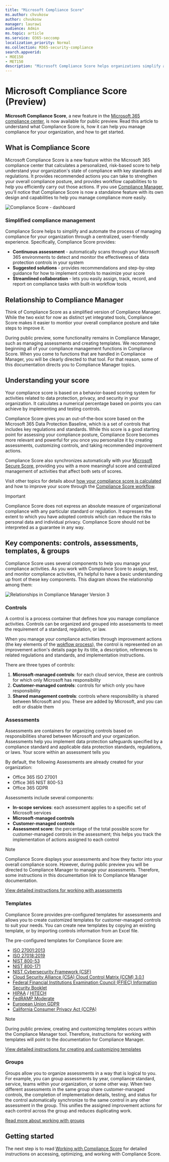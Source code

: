 ```yaml
---
title: "Microsoft Compliance Score"
ms.author: chvukosw
author: chvukosw
manager: laurawi
audience: Admin
ms.topic: article
ms.service: O365-seccomp
localization_priority: Normal
ms.collection: M365-security-compliance
search.appverid: 
- MOE150
- MET150
description: "Microsoft Compliance Score helps organizations simplify and automate risk assessments, and suggests recommended actions to help address risks."
---
```


# Microsoft Compliance Score (Preview)

 **Microsoft Compliance Score**, a new feature in the [Microsoft 365 compliance center](microsoft-365-compliance-center.md), is now available for public preview. Read this article to understand what Compliance Score is, how it can help you manage compliance for your organization, and how to get started.

## What is Compliance Score

Microsoft Compliance Score is a new feature within the Microsoft 365 compliance center that calculates a personalized, risk-based score to help understand your organization's state of compliance with key standards and regulations. It provides recommended actions you can take to strengthen your overall compliance posture, and provides workflow capabilities to to help you efficiently carry out those actions. If you use [Compliance Manager](compliance-manager-overview.md), you'll notice that Compliance Score is now a standalone feature with its own design and capabilities to help you manage compliance more easily.

![Compliance Score - dashboard](media/draft-compliance-score-dashboard.png)

### Simplified compliance management

Compliance Score helps to simplify and automate the process of managing compliance for your organization through a centralized, user-friendly experience. Specifically, Compliance Score provides:

- **Continuous assessment** - automatically scans through your Microsoft 365 environments to detect and monitor the effectiveness of data protection controls in your system
- **Suggested solutions** - provides recommendations and step-by-step guidance for how to implement controls to maximize your score
-  **Streamlined collaboration** - lets you easily assign, track, record, and report on compliance tasks with built-in workflow tools

## Relationship to Compliance Manager

Think of Compliance Score as a simplified version of Compliance Manager. While the two exist for now as distinct yet integrated tools, Compliance Score makes it easier to montior your overall compliance posture and take steps to improve it. 

During public preview, some functionality remains in Compliance Manager, such as managing assessments and creating templates. We recommend beginning all of your compliance management functions in Compliance Score. When you come to functions that are handled in Compliance Manager, you will be clearly directed to that tool. For that reason, some of this documentation directs you to Compliance Manager topics.

## Understanding your score

Your compliance score is based on a behavior-based scoring system for activities related to data protection, privacy, and security in your organization. It calculates a numerical percentage based on points you can achieve by implementing and testing controls.

Compliance Score gives you an out-of-the-box score based on the Microsoft 365 Data Protection Baseline, which is a set of controls that includes key regulations and standards. While this score is a good starting point for assessing your compliance posture, Compliance Score becomes more relevant and powerful for you once you personalize it by creating assessments, customizing controls, and taking recommended improvement actions. 

Compliance Score also synchronizes automatically with your [Microsoft Secure Score](../security/mtp/microsoft-secure-score.md), providing you with a more meaningful score and centralized management of activities that affect both sets of scores.

Visit other topics for details about [how your compliance score is calculated](compliance-score-methodology.md) and how to improve your score through the [Compliance Score workflow](working-with-compliance-score.md).

> [!IMPORTANT]
> Compliance Score does not express an absolute measure of organizational compliance with any particular standard or regulation. It expresses the extent to which you have adopted controls which can reduce the risks to personal data and individual privacy. Compliance Score should not be interpreted as a guarantee in any way.

## Key components: controls, assessments, templates, & groups

Compliance Score uses several components to help you manage your compliance activities. As you work with Compliance Score to assign, test, and monitor compliance activities, it’s helpful to have a basic understanding up front of these key components. This diagram shows the relationship among them:

![Relationships in Compliance Manager Version 3](media/compliance-manager-relationships.png)

### Controls

A control is a process container that defines how you manage compliance activities. Controls can be organized and grouped into assessments to meet the requirement of a standard, regulation, or law.

When you manage your compliance activities through improvement actions (the key elements of the [wokflow process](working-with-compliance-score.md#the-workflow-managing-compliance-with-improvement-actions)), the control is represented on an improvement action's details page by its title, a description, references to related regulations and standards, and implementation instructions.

There are three types of controls:

1. **Microsoft-managed controls**: for each cloud service, these are controls for which only Microsoft has responsibility 
2. **Customer-managed controls**: controls for which only you have responsibility
3. **Shared management controls**: controls where responsibility is shared between Microsoft and you. These are added by Microsoft, and you can edit or disable them
 
### Assessments

Assessments are containers for organizing controls based on responsibilities shared between Microsoft and your organization. Assessments help you implement data protection safeguards specified by a compliance standard and applicable data protection standards, regulations, or laws. Your score within an assessment tells you

By default, the following Assessments are already created for your organization:

- Office 365 ISO 27001
- Office 365 NIST 800-53
- Office 365 GDPR

Assessments include several components:

- **In-scope services**: each assessment applies to a specific set of Microsoft services
- **Microsoft-managed controls**
- **Customer-managed controls**
- **Assessment score**: the percentage of the total possible score for customer-managed controls in the assessment; this helps you track the implementation of actions assigned to each control

> [!NOTE]
> Compliance Score displays your assessments and how they factor into your overall compliance score. However, during public preview you will be directed to Compliance Manager to manage your assessments. Therefore, some instructions in this documentation link to Compliance Manager documentation. 

[View detailed instructions for working with assessments](working-with-compliance-manager.md#assessments)

### Templates

Compliance Score provides pre-configured templates for assessments and allows you to create customized templates for customer-managed controls to suit your needs. You can create new templates by copying an existing template, or by importing controls information from an Excel file.

The pre-configured templates for Compliance Score are:

- [ISO 27001:2013](https://www.iso.org/obp/ui/#iso:std:iso-iec:27001:ed-2:v1:en)
- [ISO 27018:2019](https://www.iso.org/obp/ui/#iso:std:iso-iec:27018:ed-2:v1:en)
- [NIST 800-53](https://csrc.nist.gov/publications/detail/sp/800-53/rev-4/final)
- [NIST 800-171](https://csrc.nist.gov/publications/detail/sp/800-171/rev-1/final)
- [NIST Cybersecurity Framework (CSF)](https://www.nist.gov/cyberframework)
- [Cloud Security Alliance (CSA) Cloud Control Matrix (CCM) 3.0.1](https://cloudsecurityalliance.org/working-groups/cloud-controls-matrix/#_overview)
- [Federal Financial Institutions Examination Council (FFIEC) Information Security Booklet](https://ithandbook.ffiec.gov/it-booklets/information-security.aspx) 
- [HIPAA](https://www.hhs.gov/hipaa/for-professionals/index.html) / [HITECH](https://www.hhs.gov/hipaa/for-professionals/special-topics/hitech-act-enforcement-interim-final-rule/index.html)
- [FedRAMP Moderate](https://www.fedramp.gov/documents/)
- [European Union GDPR](https://eur-lex.europa.eu/legal-content/EN/TXT/HTML/?uri=CELEX:32016R0679&from=EN)
- [California Consumer Privacy Act (CCPA)](https://oag.ca.gov/privacy/ccpa)

> [!NOTE]
> During public preview, creating and customizing templates occurs within the Compliance Manager tool. Therefore, instructions for working with templates will point to the documentation for Compliance Manager.

[View detailed instructions for creating and customizing templates](working-with-compliance-manager.md#templates)

### Groups

Groups allow you to organize assessments in a way that is logical to you. For example, you can group assessments by year, compliance standard, service, teams within your organization, or some other way. When two different assessments in the same group share customer-managed controls, the completion of implementation details, testing, and status for the control automatically synchronize to the same control in any other assessment in the group. This unifies the assigned improvement actions for each control across the group and reduces duplicating work.

[Read more about working with groups](working-with-compliance-manager.md#groups)

## Getting started

The next step is to read [Working with Compliance Score](working-with-compliance-score.md) for detailed instructions on accessing, optimizing, and working with Compliance Score.